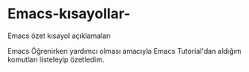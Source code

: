 # Emacs-kısayollar-
Emacs özet kısayol açıklamaları

Emacs Öğrenirken yardımcı olması amacıyla Emacs Tutorial'dan aldığım komutları listeleyip özetledim. </br>
